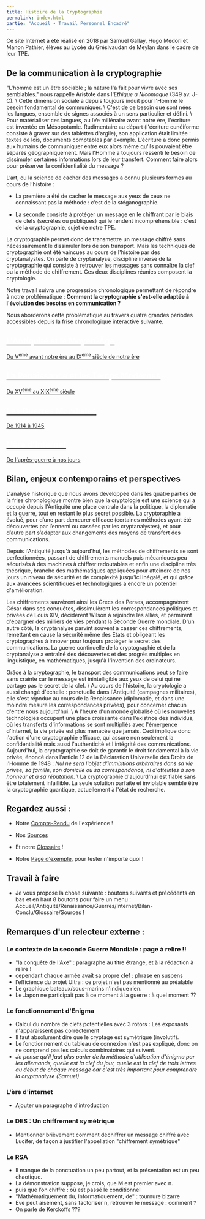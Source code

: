 ```yaml
---
title: Histoire de la Cryptographie
permalink: index.html
partie: "Accueil • Travail Personnel Encadré"
---
```


Ce site Internet a été réalisé en 2018 par Samuel Gallay, Hugo Medori et Manon Pathier, élèves au Lycée du Grésivaudan de Meylan dans le cadre de leur TPE.

## De la communication à la cryptographie 

"L'homme est un être sociable ; la nature l'a fait pour vivre avec ses semblables." nous rappelle Aristote dans l'*Ethique à Nicomaque* (349 av. J-C). \\
Cette dimension sociale a depuis toujours induit pour l'Homme le besoin fondamental de communiquer. \\
C'est de ce besoin que sont nées les langues, ensemble de signes associés à un sens particulier et défini. \\
Pour matérialiser ces langues, au IVe millénaire avant notre ère, l'écriture est inventée en Mésopotamie. Rudimentaire au départ (l'écriture cunéiforme consiste à graver sur des tablettes d'argile), son application était limitée : textes de lois, documents comptables par exemple.
L'écriture a donc permis aux humains de communiquer entre eux alors même qu'ils pouvaient être séparés géographiquement.
Mais l'Homme a toujours ressenti le besoin de dissimuler certaines informations lors de leur transfert. Comment faire alors pour préserver la confidentialité du message ?

L’art, ou la science de cacher des messages a connu plusieurs formes au cours de l’histoire :

- La première a été de cacher le message aux yeux de ceux ne connaissant pas la méthode : c’est de la stéganographie.

- La seconde consiste à protéger un message en le chiffrant par le biais de clefs (secrètes ou publiques) qui le rendent incompréhensible : c'est de la cryptographie, sujet de notre TPE.

La cryptographie permet donc de transmettre un message chiffré sans nécessairement le dissimuler lors de son transport. Mais les techniques de cryptographie ont été vaincues au cours de l'histoire par des cryptanalystes. On parle de cryptanalyse, discipline inverse de la cryptographie qui consiste à retrouver les messages sans connaître la clef ou la méthode de chiffrement. Ces deux disciplines réunies composent la cryptologie.

Notre travail suivra une progression chronologique permettant de répondre à notre problématique : **Comment la cryptographie s'est-elle adaptée à l'évolution des besoins en communication ?**

Nous aborderons cette problématique au travers quatre grandes périodes accessibles depuis la frise chronologique interactive suivante.



<link rel="stylesheet" href="{{ '/assets/css/timeline.css' | relative_url }}">
<div class="timeline">

 <div class="container left">
  <a href="{{ "/antiquite/" | relative_url }}">
   <div class="content">
     <h2 style="color:white;">L'Antiquité et le Moyen-Âge</h2>
     <p>Du V<SUP>ème</SUP> avant notre ère au IX<SUP>ème</SUP> siècle de notre ère</p>
   </div>
  </a>
 </div>

 <div class="container right">
 <a href="{{ "/temps-modernes/" | relative_url }}">
   <div class="content">
     <h2 style="color:white;">La Renaissance et les Temps Modernes</h2>
     <p>Du XV<SUP>ème</SUP> au XIX<SUP>ème</SUP> siècle</p>
   </div>
   </a>
 </div>

 <div class="container left">
 <a href="{{ "/guerres/" | relative_url }}">
   <div class="content">
     <h2 style="color:white;">Les Guerres Mondiales</h2>
     <p>De 1914 à 1945</p>
   </div>
   </a>
 </div>

 <div class="container right">
 <a href="{{ "/internet/" | relative_url }}">
   <div class="content">
     <h2 style="color:white;">L'ère d'Internet</h2>
     <p>De l'après-guerre à nos jours</p>
   </div>
   </a>
 </div>

</div>

## Bilan, enjeux contemporains et perspectives 

L'analyse historique que nous avons développée dans les quatre parties de la frise chronologique montre bien que la cryptologie est une science qui a occupé depuis l'Antiquité une place centrale dans la politique, la diplomatie et la guerre, tout en restant le plus secret possible. La cryptoraphie a évolué, pour d’une part demeurer efficace (certaines méthodes ayant été découvertes par l’ennemi ou cassées par les cryptanalystes), et pour d’autre part s’adapter aux changements des moyens de transfert des communications.

Depuis l'Antiquité jusqu'à aujourd'hui, les méthodes de chiffrements se sont perfectionnées, passant de chiffrements manuels puis mécaniques peu sécurisés à des machines à chiffrer redoutables et enfin une discipline très théorique, branche des mathématiques appliquées pour atteindre de nos jours un niveau de sécurité et de complexité jusqu'ici inégalé, et qui grâce aux avancées scientifiques et technologiques a encore un potentiel d'amélioration. 

Les chiffrements sauvèrent ainsi les Grecs des Perses, accompagnèrent César dans ses conquêtes, dissimulèrent les correspondances politiques et privées de Louis XIV, décidèrent Wilson à rejoindre les alliés, et permirent d'épargner des milliers de vies pendant la Seconde Guerre mondiale. D'un autre côté, la cryptanalyse parvint souvent à casser ces chiffrements, remettant en cause la sécurité même des Etats et obligeant les cryptographes à innover pour toujours protéger le secret des communications. La guerre continuelle de la cryptographie et de la cryptanalyse a entraîné des découvertes et des progrès multiples en linguistique, en mathématiques, jusqu'à l'invention des ordinateurs.

Grâce à la cryptographie, le transport des communications peut se faire sans crainte car le message est inintelligible aux yeux de celui qui ne partage pas le secret de la clef. \\
Au cours de l'histoire, la cryptologie a aussi changé d'échelle : ponctuelle dans l'Antiquité (campagnes militaires), elle s'est répndue au cours de la Renaissance (diplomatie, et dans une moindre mesure les correspondances privées), pour concerner chacun d'entre nous aujourd'hui. \\
A l'heure d'un monde globalisé où les nouvelles technologies occupent une place croissante dans l'existnce des individus, où les transferts d'informations se sont multipliés avec l'émergence d'Internet, la vie privée est plus menacée que jamais. Ceci implique donc l'action d'une cryptographie efficace, qui assure non seulement la confidentialité mais aussi l'authenticité et l'intégrité des communications. Aujourd'hui, la cryptographie se doit de garantir le droit fondamental à la vie privée, énoncé dans l'article 12 de la Déclaration Universelle des Droits de l'Homme de 1948 : *Nul ne sera l'objet d'immixtions arbitraires dans sa vie privée, sa famille, son domicile ou sa correspondance, ni d'atteintes à son honneur et à sa réputation.* \\
La cryptographie d'aujourd'hui est fiable sans être totalement infaillible. La seule solution parfaite et inviolable semble être la cryptographie quantique, actuellement à l'état de recherche.

## Regardez aussi :
* Notre [Compte-Rendu](experience) de l'expérience !
* Nos [Sources](sources)
* Et notre [Glossaire](glossaire) !

* Notre [Page d'exemple](exemple), pour tester n'importe quoi !


## Travail à faire
* Je vous propose la chose suivante : boutons suivants et précédents en bas et en haut 8 boutons pour faire un menu : Accueil/Antiquité/Renaissance/Guerres/Internet/Bilan-Conclu/Glossaire/Sources !

## Remarques d'un relecteur externe :

### Le contexte de la seconde Guerre Mondiale : page à relire !!
  * "la conquête de l'Axe" : paragraphe au titre étrange, et à la rédaction à relire !
  * cependant chaque armée avait sa propre clef : phrase en suspens
  * l’efficience du projet Ultra : ce projet n'est pas mentionné au préalable
  * Le graphique bateaux/sous-marins n'indique rien.
  * Le Japon ne participait pas à ce moment à la guerre : à quel moment ??

### Le fonctionnement d'Enigma
  * Calcul du nombre de clefs potentielles avec 3 rotors : Les exposants n'apparaissent pas correctement
  * Il faut absolument dire que le cryptage est symétrique (involutif).
  * Le fonctionnement du tableau de connexion n'est pas expliqué, donc on ne comprend pas les calculs combinatoires qui suivent.
  * *Je pense qu'il faut plus parler de la méthode d'utilisation d'énigma par les allemands, quelle est la clef du jour, quelle est la clef de trois lettres au début de chaque message car c'est très important pour comprendre la cryptanalyse (Samuel)*


### L'ère d'internet
  * Ajouter un paragraphe d'introduction

### Le DES : Un chiffrement symétrique
  * Mentionner brièvement comment déchiffrer un message chiffré avec Lucifer, de façon à justifier l'appellation "chiffrement symétrique"

### Le RSA
  * Il manque de la ponctuation un peu partout, et la présentation est un peu chaotique.
  * La démonstration suppose, je crois, que M est premier avec n.
  * puis que l’on chiffre : où est passé le conditionnel
  * "Mathématiquement du, Informatiquement, de" : tournure bizarre
  * Eve peut aisément, sans factoriser n, retrouver le message : comment ?
  * On parle de Kerckoffs ???

  
